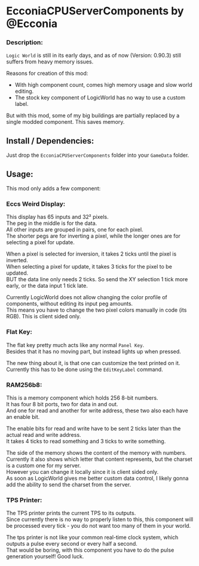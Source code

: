 # EcconiaCPUServerComponents by @Ecconia

### Description:

`Logic World` is still in its early days, and as of now (Version: 0.90.3) still suffers from heavy memory issues.

Reasons for creation of this mod:

- With high component count, comes high memory usage and slow world editing.
- The stock key component of LogicWorld has no way to use a custom label.

But with this mod, some of my big buildings are partially replaced by a single modded component. This saves memory. 

## Install / Dependencies:

Just drop the `EcconiaCPUServerComponents` folder into your `GameData` folder.

## Usage:

This mod only adds a few component:

### Eccs Weird Display:

This display has 65 inputs and 32² pixels.\
The peg in the middle is for the data.\
All other inputs are grouped in pairs, one for each pixel.\
The shorter pegs are for inverting a pixel, while the longer ones are for selecting a pixel for update.

When a pixel is selected for inversion, it takes 2 ticks until the pixel is inverted.\
When selecting a pixel for update, it takes 3 ticks for the pixel to be updated.\
BUT the data line only needs 2 ticks. So send the XY selection 1 tick more early, or the data input 1 tick late.

Currently LogicWorld does not allow changing the color profile of components, without editing its input peg amounts.\
This means you have to change the two pixel colors manually in code (its RGB). This is client sided only.

### Flat Key:

The flat key pretty much acts like any normal `Panel Key`.\
Besides that it has no moving part, but instead lights up when pressed.

The new thing about it, is that one can customize the text printed on it.\
Currently this has to be done using the `EditKeyLabel` command.

### RAM256b8:

This is a memory component which holds 256 8-bit numbers.\
It has four 8 bit ports, two for data in and out.\
And one for read and another for write address, these two also each have an enable bit.

The enable bits for read and write have to be sent 2 ticks later than the actual read and write address.\
It takes 4 ticks to read something and 3 ticks to write something.

The side of the memory shows the content of the memory with numbers.\
Currently it also shows which letter that content represents, but the charset is a custom one for my server.\
However you can change it locally since it is client sided only.\
As soon as LogicWorld gives me better custom data control, I likely gonna add the ability to send the charset from the server.

### TPS Printer:

The TPS printer prints the current TPS to its outputs.\
Since currently there is no way to properly listen to this, this component will be processed every tick - you do not want too many of them in your world.

The tps printer is not like your common real-time clock system, which outputs a pulse every second or every half a second.\
That would be boring, with this component you have to do the pulse generation yourself! Good luck.
